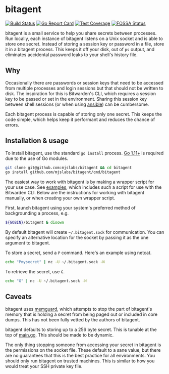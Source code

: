 bitagent
===

[![Build Status][travis-badge]][travis]
[![Go Report Card][goreport-badge]][goreport]
[![Test Coverage][coverage]][codeclimate]
[![FOSSA Status][fossa-badge]][fossa]

[travis-badge]: https://travis-ci.org/mjslabs/bitagent.svg?branch=master
[travis]: https://travis-ci.org/mjslabs/bitagent
[goreport-badge]: https://goreportcard.com/badge/github.com/mjslabs/bitagent
[goreport]: https://goreportcard.com/report/github.com/mjslabs/bitagent
[coverage]: https://api.codeclimate.com/v1/badges/221f0a7b9a102e962743/test_coverage
[codeclimate]: https://codeclimate.com/github/mjslabs/bitagent/test_coverage
[fossa-badge]: https://app.fossa.com/api/projects/git%2Bgithub.com%2Fmjslabs%2Fbitagent.svg?type=shield
[fossa]: https://app.fossa.com/projects/git%2Bgithub.com%2Fmjslabs%2Fbitagent?ref=badge_shield

bitagent is a small service to help you share secrets between processes. Run
locally, each instance of bitagent listens on a Unix socket and is able to store
one secret. Instead of storing a session key or password in a file, store it in
a bitagent process. This keeps it off your disk, out of `ps` output, and
eliminates accidental password leaks to your shell's history file.

Why
---

Occasionally there are passwords or session keys that need to be accessed from
multiple processes and login sessions but that should not be written to disk.
The inspiration for this is Bitwarden's CLI, which requires a session key to be
passed or set in the environment. Sharing this session key between shell
sessions (or when using
[ansible](https://github.com/c0sco/ansible-modules-bitwarden)) can be
cumbersome.  

Each bitagent process is capable of storing only one secret. This keeps the code
simple, which helps keep it performant and reduces the chance of errors.

Installation & usage
---

To install bitagent, use the standard `go install` process.
[Go 1.11+](https://golang.org/) is required due to the use of Go modules.

```bash
git clone git@github.com:mjslabs/bitagent && cd bitagent
go install github.com/mjslabs/bitagent/cmd/bitagent
```

The easiest way to work with bitagent is by making a wrapper script for your
use case. See [examples](examples), which includes such a script for use with
the Bitwarden CLI. Below are the instructions for working with bitagent
manually, or when creating your own wrapper script.

First, launch bitagent using your system's preferred method of backgrounding a
process, e.g.

```bash
${GOBIN}/bitagent & disown
```

By default bitagent will create `~/.bitagent.sock` for communication. You can
specify an alternative location for the socket by passing it as the one argument
to bitagent.  

To store a secret, send a `P` command. Here's an example using netcat.

```bash
echo "Pmysecret" | nc -U ~/.bitagent.sock -N
```

To retrieve the secret, use `G`.

```bash
echo "G" | nc -U ~/.bitagent.sock -N
```

Caveats
---

bitagent uses [memguard](https://github.com/awnumar/memguard), which attempts to
stop the part of bitagent's memory that is holding a secret from being paged
out or included in core dumps. This has not been fully vetted by the authors of
bitagent.  

bitagent defaults to storing up to a 256 byte secret. This is tunable at the
top of [main.go](main.go). This should be made to be dynamic.

The only thing stopping someone from accessing your secret in bitagent is the
permissions on the socket file. These default to a sane value, but there are
no guarantees that this is the best practice for all environments. You should
only run bitagent on trusted machines. This is similar to how you would treat
your SSH private key file.
